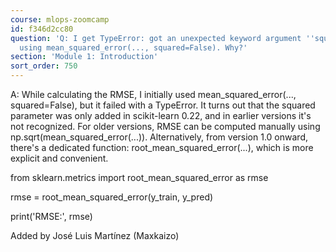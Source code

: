 ```yaml
---
course: mlops-zoomcamp
id: f346d2cc80
question: 'Q: I get TypeError: got an unexpected keyword argument ''squared'' when
  using mean_squared_error(..., squared=False). Why?'
section: 'Module 1: Introduction'
sort_order: 750
---
```


A: While calculating the RMSE, I initially used mean_squared_error(..., squared=False), but it failed with a TypeError. It turns out that the squared parameter was only added in scikit-learn 0.22, and in earlier versions it's not recognized. For older versions, RMSE can be computed manually using np.sqrt(mean_squared_error(...)). Alternatively, from version 1.0 onward, there's a dedicated function: root_mean_squared_error(...), which is more explicit and convenient.

from sklearn.metrics import root_mean_squared_error as rmse

rmse = root_mean_squared_error(y_train, y_pred)

print('RMSE:', rmse)

Added by José Luis Martínez (Maxkaizo)

